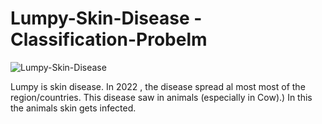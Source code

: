 # Lumpy-Skin-Disease - Classification-Probelm

![Lumpy-Skin-Disease](https://user-images.githubusercontent.com/56653281/195969947-a47ed445-aa59-45a9-a216-d3e38fc9c621.jpg)


Lumpy  is skin disease. In 2022 , the disease spread al most most of the region/countries. This disease  saw in animals (especially in Cow).) In this the animals skin gets infected.
